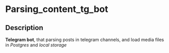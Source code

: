 # Parsing_content_tg_bot

## Description
**Telegram bot**, that parsing posts in telegram channels, and load media files in *Postgres* and *local storage*
